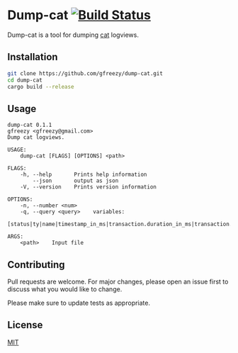 # Dump-cat [![Build Status](https://travis-ci.com/gfreezy/dump-cat.svg?branch=master)](https://travis-ci.com/gfreezy/dump-cat)
Dump-cat is a tool for dumping [cat](https://github.com/dianping/cat) logviews.

## Installation

```bash
git clone https://github.com/gfreezy/dump-cat.git
cd dump-cat
cargo build --release
```

## Usage

```
dump-cat 0.1.1
gfreezy <gfreezy@gmail.com>
Dump cat logviews.

USAGE:
    dump-cat [FLAGS] [OPTIONS] <path>

FLAGS:
    -h, --help       Prints help information
        --json       output as json
    -V, --version    Prints version information

OPTIONS:
    -n, --number <num>     
    -q, --query <query>    variables:
                           [status|ty|name|timestamp_in_ms|transaction.duration_in_ms|transaction.duration_start]

ARGS:
    <path>    Input file

```

## Contributing
Pull requests are welcome. For major changes, please open an issue first to discuss what you would like to change.

Please make sure to update tests as appropriate.

## License
[MIT](https://choosealicense.com/licenses/mit/)
